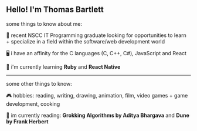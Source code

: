 ## Hello! I'm Thomas Bartlett

some things to know about me:

🏫 recent NSCC IT Programming graduate looking for opportunities to learn + specialize in a field within the software/web development world </br>

🖥️ i have an affinity for the C languages (C, C++, C#), JavaScript and React </br>

🧠 i'm currently learning **Ruby** and **React Native** </br>

---

some other things to know:

🎮 hobbies: reading, writing, drawing, animation, film, video games + game development, cooking </br>

📖 im currently reading: **Grokking Algorithms by Aditya Bhargava** and **Dune by Frank Herbert** </br>

  
